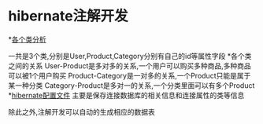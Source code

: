 # hibernate注解开发<br>
*[各个类分析](https://github.com/Moujianming/hibernate2/tree/master/src/com/pojo)<br>

一共是3个类,分别是User,Product,Category分别有自己的id等属性字段
*各个类之间的关系
User-Product是多对多的关系,一个用户可以购买多种商品,多种商品可以被1个用户购买
Product-Category是一对多的关系,一个Product只能是属于某一种分类
Category-Product是多对一的关系,一个分类里面可以有多个Product
*[hibernate配置文件](https://github.com/Moujianming/hibernate2/blob/master/src/hibernate.cfg.xml)
主要是保存连接数据库的相关信息和连接属性的类等信息

除此之外,注解开发可以自动的生成相应的数据表
